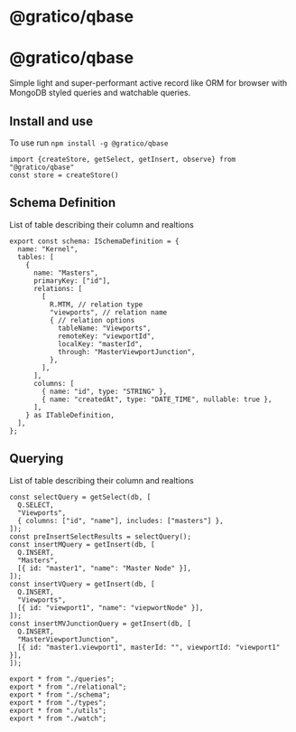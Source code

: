 
# @gratico/qbase

@gratico/qbase
=====

Simple light and super-performant active record like ORM for browser with MongoDB styled queries and watchable queries.

Install and use
---------------

To use run `npm install -g @gratico/qbase`

    import {createStore, getSelect, getInsert, observe} from "@gratico/qbase"
    const store = createStore()


Schema Definition
---------------------------

List of table describing their column and realtions

    export const schema: ISchemaDefinition = {
      name: "Kernel",
      tables: [
        {
          name: "Masters",
          primaryKey: ["id"],
          relations: [
            [
              R.MTM, // relation type
              "viewports", // relation name
              { // relation options
                tableName: "Viewports",
                remoteKey: "viewportId",
                localKey: "masterId",
                through: "MasterViewportJunction",
              },
            ],
          ],
          columns: [
            { name: "id", type: "STRING" },
            { name: "createdAt", type: "DATE_TIME", nullable: true },
          ],
        } as ITableDefinition,
      ],
    };

Querying
---------------------------

List of table describing their column and realtions

    const selectQuery = getSelect(db, [
      Q.SELECT,
      "Viewports",
      { columns: ["id", "name"], includes: ["masters"] },
    ]);
    const preInsertSelectResults = selectQuery();
    const insertMQuery = getInsert(db, [
      Q.INSERT,
      "Masters",
      [{ id: "master1", "name": "Master Node" }],
    ]);
    const insertVQuery = getInsert(db, [
      Q.INSERT,
      "Viewports",
      [{ id: "viewport1", "name": "viepwortNode" }],
    ]);
    const insertMVJunctionQuery = getInsert(db, [
      Q.INSERT,
      "MasterViewportJunction",
      [{ id: "master1.viewport1", masterId: "", viewportId: "viewport1" }],
    ]);



```
export * from "./queries";
export * from "./relational";
export * from "./schema";
export * from "./types";
export * from "./utils";
export * from "./watch";

```


